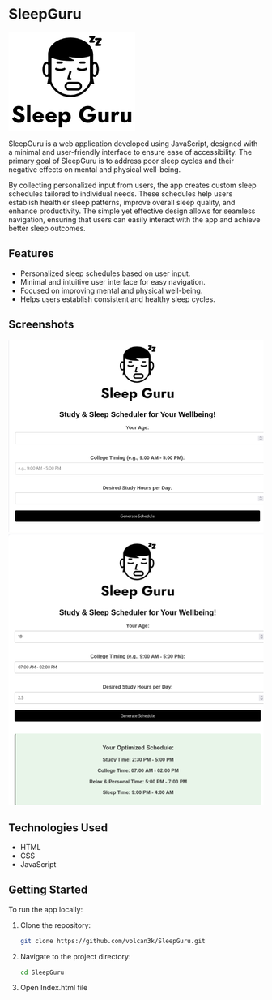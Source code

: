 # SleepGuru  

![SleepGuru Logo](logo.png)  

SleepGuru is a web application developed using JavaScript, designed with a minimal and user-friendly interface to ensure ease of accessibility. The primary goal of SleepGuru is to address poor sleep cycles and their negative effects on mental and physical well-being.  

By collecting personalized input from users, the app creates custom sleep schedules tailored to individual needs. These schedules help users establish healthier sleep patterns, improve overall sleep quality, and enhance productivity. The simple yet effective design allows for seamless navigation, ensuring that users can easily interact with the app and achieve better sleep outcomes.  

## Features  
- Personalized sleep schedules based on user input.  
- Minimal and intuitive user interface for easy navigation.  
- Focused on improving mental and physical well-being.  
- Helps users establish consistent and healthy sleep cycles.  

## Screenshots  
![Screenshot 1](Screenshot0.png)  
![Screenshot 2](Screenshot1.png)  

## Technologies Used  
- HTML
- CSS
- JavaScript 

## Getting Started  
To run the app locally:  
1. Clone the repository:  
   ```bash  
   git clone https://github.com/volcan3k/SleepGuru.git
2. Navigate to the project directory:
    ```bash  
   cd SleepGuru
3. Open Index.html file

